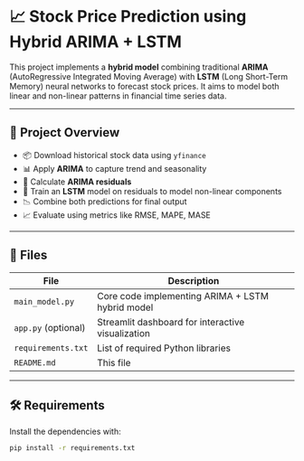 # 📈 Stock Price Prediction using Hybrid ARIMA + LSTM

This project implements a **hybrid model** combining traditional **ARIMA** (AutoRegressive Integrated Moving Average) with **LSTM** (Long Short-Term Memory) neural networks to forecast stock prices. It aims to model both linear and non-linear patterns in financial time series data.

---

## 🧠 Project Overview

- 📦 Download historical stock data using `yfinance`
- 📊 Apply **ARIMA** to capture trend and seasonality
- 🧮 Calculate **ARIMA residuals**
- 🤖 Train an **LSTM** model on residuals to model non-linear components
- 📉 Combine both predictions for final output
- 📈 Evaluate using metrics like RMSE, MAPE, MASE

---

## 📁 Files

| File | Description |
|------|-------------|
| `main_model.py` | Core code implementing ARIMA + LSTM hybrid model |
| `app.py` (optional) | Streamlit dashboard for interactive visualization |
| `requirements.txt` | List of required Python libraries |
| `README.md` | This file |

---

## 🛠️ Requirements

Install the dependencies with:

```bash
pip install -r requirements.txt
